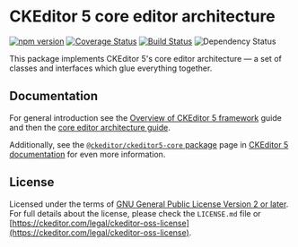 CKEditor 5 core editor architecture
========================================

[![npm version](https://badge.fury.io/js/%40ckeditor%2Fckeditor5-core.svg)](https://www.npmjs.com/package/@ckeditor/ckeditor5-core)
[![Coverage Status](https://coveralls.io/repos/github/ckeditor/ckeditor5/badge.svg?branch=master)](https://coveralls.io/github/ckeditor/ckeditor5?branch=master)
[![Build Status](https://travis-ci.com/ckeditor/ckeditor5.svg?branch=master)](https://app.travis-ci.com/github/ckeditor/ckeditor5)
![Dependency Status](https://img.shields.io/librariesio/release/npm/@ckeditor/ckeditor5-core)

This package implements CKEditor 5's core editor architecture &mdash; a set of classes and interfaces which glue everything together.

## Documentation

For general introduction see the [Overview of CKEditor 5 framework](https://ckeditor.com/docs/ckeditor5/latest/framework/overview.html) guide and then the [core editor architecture guide](https://ckeditor.com/docs/ckeditor5/latest/framework/architecture/core-editor-architecture.html).

Additionally, see the [`@ckeditor/ckeditor5-core` package](https://ckeditor.com/docs/ckeditor5/latest/api/core.html) page in [CKEditor 5 documentation](https://ckeditor.com/docs/ckeditor5/latest/) for even more information.

## License

Licensed under the terms of [GNU General Public License Version 2 or later](http://www.gnu.org/licenses/gpl.html). For full details about the license, please check the `LICENSE.md` file or [https://ckeditor.com/legal/ckeditor-oss-license](https://ckeditor.com/legal/ckeditor-oss-license).
